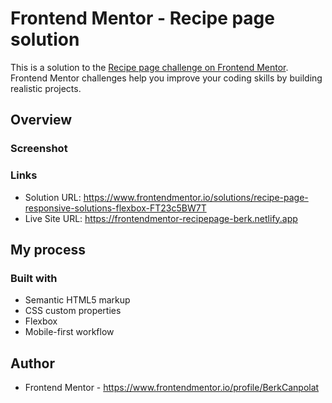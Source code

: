 # Frontend Mentor - Recipe page solution

This is a solution to the [Recipe page challenge on Frontend Mentor](https://www.frontendmentor.io/challenges/recipe-page-KiTsR8QQKm). Frontend Mentor challenges help you improve your coding skills by building realistic projects. 

## Overview

### Screenshot


### Links

- Solution URL: https://www.frontendmentor.io/solutions/recipe-page-responsive-solutions-flexbox-FT23c5BW7T
- Live Site URL: https://frontendmentor-recipepage-berk.netlify.app

## My process

### Built with

- Semantic HTML5 markup
- CSS custom properties
- Flexbox
- Mobile-first workflow

## Author

- Frontend Mentor - https://www.frontendmentor.io/profile/BerkCanpolat
